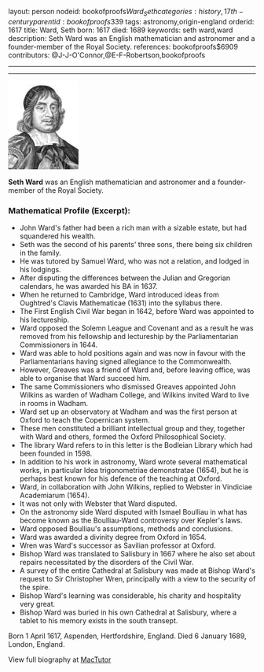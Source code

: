 layout: person
nodeid: bookofproofs$Ward_Seth
categories: history,17th-century
parentid: bookofproofs$339
tags: astronomy,origin-england
orderid: 1617
title: Ward, Seth
born: 1617
died: 1689
keywords: seth ward,ward
description: Seth Ward was an English mathematician and astronomer and a founder-member of the Royal Society.
references: bookofproofs$6909
contributors: @J-J-O'Connor,@E-F-Robertson,bookofproofs

---



---

![Ward_Seth.jpg](https://github.com/bookofproofs/bookofproofs.github.io/blob/main/_sources/_assets/images/portraits/Ward_Seth.jpg?raw=true)

**Seth Ward** was an English mathematician and astronomer and a founder-member of the Royal Society.

### Mathematical Profile (Excerpt):
* John Ward's father had been a rich man with a sizable estate, but had squandered his wealth.
* Seth was the second of his parents' three sons, there being six children in the family.
* He was tutored by Samuel Ward, who was not a relation, and lodged in his lodgings.
* After disputing the differences between the Julian and Gregorian calendars, he was awarded his BA in 1637.
* When he returned to Cambridge, Ward introduced ideas from Oughtred's Clavis Mathematicae (1631) into the syllabus there.
* The First English Civil War began in 1642, before Ward was appointed to his lectureship.
* Ward opposed the Solemn League and Covenant and as a result he was removed from his fellowship and lectureship by the Parliamentarian Commissioners in 1644.
* Ward was able to hold positions again and was now in favour with the Parliamentarians having signed allegiance to the Commonwealth.
* However, Greaves was a friend of Ward and, before leaving office, was able to organise that Ward succeed him.
* The same Commissioners who dismissed Greaves appointed John Wilkins as warden of Wadham College, and Wilkins invited Ward to live in rooms in Wadham.
* Ward set up an observatory at Wadham and was the first person at Oxford to teach the Copernican system.
* These men constituted a brilliant intellectual group and they, together with Ward and others, formed the Oxford Philosophical Society.
* The library Ward refers to in this letter is the Bodleian Library which had been founded in 1598.
* In addition to his work in astronomy, Ward wrote several mathematical works, in particular Idea trigonometriae demonstratae (1654), but he is perhaps best known for his defence of the teaching at Oxford.
* Ward, in collaboration with John Wilkins, replied to Webster in Vindiciae Academiarum (1654).
* It was not only with Webster that Ward disputed.
* On the astronomy side Ward disputed with Ismael Boulliau in what has become known as the Boulliau-Ward controversy over Kepler's laws.
* Ward opposed Boulliau's assumptions, methods and conclusions.
* Ward was awarded a divinity degree from Oxford in 1654.
* Wren was Ward's successor as Savilian professor at Oxford.
* Bishop Ward was translated to Salisbury in 1667 where he also set about repairs necessitated by the disorders of the Civil War.
* A survey of the entire Cathedral at Salisbury was made at Bishop Ward's request to Sir Christopher Wren, principally with a view to the security of the spire.
* Bishop Ward's learning was considerable, his charity and hospitality very great.
* Bishop Ward was buried in his own Cathedral at Salisbury, where a tablet to his memory exists in the south transept.

Born 1 April 1617, Aspenden, Hertfordshire, England. Died 6 January 1689, London, England.

View full biography at [MacTutor](https://mathshistory.st-andrews.ac.uk/Biographies/Ward_Seth/)

